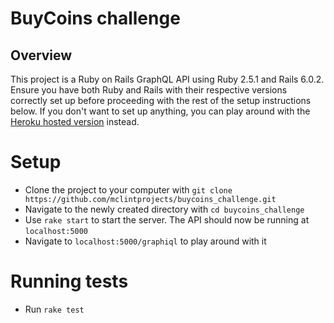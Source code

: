 # BuyCoins challenge

## Overview
This project is a Ruby on Rails GraphQL API using Ruby 2.5.1 and Rails 6.0.2. Ensure you have both Ruby and Rails with their respective versions correctly set up before proceeding with the rest of the setup instructions below. If you don't want to set up anything, you can play around with the [Heroku hosted version]() instead.

# Setup
- Clone the project to your computer with `git clone https://github.com/mclintprojects/buycoins_challenge.git`
- Navigate to the newly created directory with `cd buycoins_challenge`
- Use `rake start` to start the server. The API should now be running at `localhost:5000`
- Navigate to `localhost:5000/graphiql` to play around with it

# Running tests
- Run `rake test`